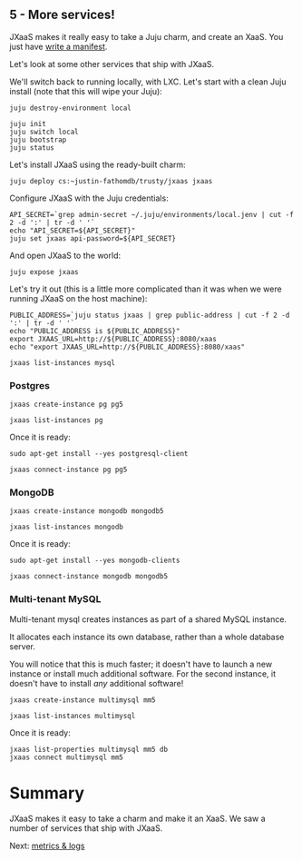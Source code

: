 ## 5 - More services!

JXaaS makes it really easy to take a Juju charm, and create an XaaS.  You just have [write a manifest](../manifest.md).

Let's look at some other services that ship with JXaaS.

We'll switch back to running locally, with LXC.  Let's start with a clean Juju install (note that this will wipe your Juju):

```
juju destroy-environment local

juju init
juju switch local
juju bootstrap
juju status
```

Let's install JXaaS using the ready-built charm:

```
juju deploy cs:~justin-fathomdb/trusty/jxaas jxaas
```

Configure JXaaS with the Juju credentials:

```
API_SECRET=`grep admin-secret ~/.juju/environments/local.jenv | cut -f 2 -d ':' | tr -d ' '`
echo "API_SECRET=${API_SECRET}"
juju set jxaas api-password=${API_SECRET}
```

And open JXaaS to the world:

```
juju expose jxaas
```

Let's try it out (this is a little more complicated than it was when we were running JXaaS on the host machine):

```
PUBLIC_ADDRESS=`juju status jxaas | grep public-address | cut -f 2 -d ':' | tr -d ' '`
echo "PUBLIC_ADDRESS is ${PUBLIC_ADDRESS}"
export JXAAS_URL=http://${PUBLIC_ADDRESS}:8080/xaas
echo "export JXAAS_URL=http://${PUBLIC_ADDRESS}:8080/xaas"

jxaas list-instances mysql
```


### Postgres

```
jxaas create-instance pg pg5

jxaas list-instances pg
```

Once it is ready:

```
sudo apt-get install --yes postgresql-client

jxaas connect-instance pg pg5
```


### MongoDB

```
jxaas create-instance mongodb mongodb5

jxaas list-instances mongodb
```

Once it is ready:

```
sudo apt-get install --yes mongodb-clients

jxaas connect-instance mongodb mongodb5
```

### Multi-tenant MySQL

Multi-tenant mysql creates instances as part of a shared MySQL instance.

It allocates each instance its own database, rather than a whole database server.

You will notice that this is much faster; it doesn't have to launch a new instance
or install much additional software.  For the second instance, it doesn't have to install _any_
additional software!

```
jxaas create-instance multimysql mm5

jxaas list-instances multimysql
```

Once it is ready:

```
jxaas list-properties multimysql mm5 db
jxaas connect multimysql mm5
```

# Summary

JXaaS makes it easy to take a charm and make it an XaaS.  We saw a number of services that ship with JXaaS.

Next: [metrics & logs](6.md)
